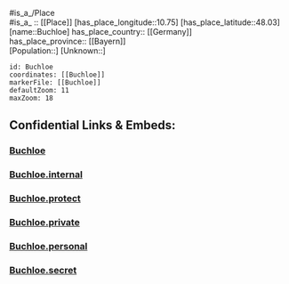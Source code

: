 ﻿---
location: [48.03,10.75] 
mapzoom: [7,12] 
mapmarker: city 
type: City
tags:
- geo/City


SpocWebEntityId: 29396
isDeleted: false
confidential: public

---
#is_a_/Place  
#is_a_ :: [[Place]] 
[has_place_longitude::10.75] 
[has_place_latitude::48.03] 
[name::Buchloe] 
has_place_country:: [[Germany]]  
has_place_province:: [[Bayern]]  
[Population::] 
[Unknown::] 


```leaflet
id: Buchloe
coordinates: [[Buchloe]] 
markerFile: [[Buchloe]] 
defaultZoom: 11 
maxZoom: 18
```


## Confidential Links & Embeds: 

### [Buchloe](/_public/Earth/Continent/Europe/Europe~Central/Germany/Germany~West/Bayern/counties~Bayern/Ostallgäu/cities~Ostallgäu/Buchloe.md) 

### [Buchloe.internal](/_internal/Earth/Continent/Europe/Europe~Central/Germany/Germany~West/Bayern/counties~Bayern/Ostallgäu/cities~Ostallgäu/Buchloe.internal.md) 

### [Buchloe.protect](/_protect/Earth/Continent/Europe/Europe~Central/Germany/Germany~West/Bayern/counties~Bayern/Ostallgäu/cities~Ostallgäu/Buchloe.protect.md) 

### [Buchloe.private](/_private/Earth/Continent/Europe/Europe~Central/Germany/Germany~West/Bayern/counties~Bayern/Ostallgäu/cities~Ostallgäu/Buchloe.private.md) 

### [Buchloe.personal](/_personal/Earth/Continent/Europe/Europe~Central/Germany/Germany~West/Bayern/counties~Bayern/Ostallgäu/cities~Ostallgäu/Buchloe.personal.md) 

### [Buchloe.secret](/_secret/Earth/Continent/Europe/Europe~Central/Germany/Germany~West/Bayern/counties~Bayern/Ostallgäu/cities~Ostallgäu/Buchloe.secret.md) 
